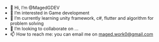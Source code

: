 - 👋 Hi, I’m @MagedGDEV
- 👀 I’m interested in Game development
- 🌱 I’m currently learning unity framework, c#, flutter and algorithm for problem solving 
- 💞️ I’m looking to collaborate on ...
- 📫 How to reach me: you can email me on maged.work0@gmail.com

<!---
MagedGDEV/MagedGDEV is a ✨ special ✨ repository because its `README.md` (this file) appears on your GitHub profile.
You can click the Preview link to take a look at your changes.
--->
